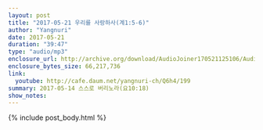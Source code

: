 ```yaml
---
layout: post
title: "2017-05-21 우리를 사랑하사(계1:5-6)"
author: "Yangnuri"
date: 2017-05-21
duration: "39:47"
type: "audio/mp3"
enclosure_url: http://archive.org/download/AudioJoiner170521125106/AudioJoiner170521125106.mp3
enclosure_bytes_size: 66,217,736
link:
  youtube: http://cafe.daum.net/yangnuri-ch/Q6h4/199
summary: 2017-05-14 스스로 버리노라(요10:18)
show_notes:
---
```


{% include post_body.html %}
